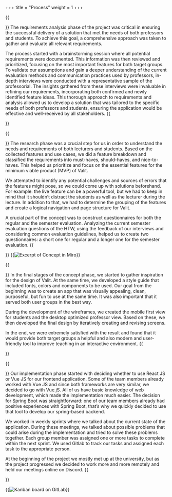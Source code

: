 +++
title = "Process"
weight = 1
+++

{{<section title="Requirements Analysis">}}
The requirements analysis phase of the project was critical in ensuring the successful delivery of a solution that met the needs of both professors and students.
To achieve this goal, a comprehensive approach was taken to gather and evaluate all relevant requirements.

The process started with a brainstorming session where all potential requirements were documented. This information was then reviewed and prioritized, focusing on the most important features for both target groups. To validate our assumptions and gain a deeper understanding of the current evaluation methods and communication practices used by professors, in-depth interviews were conducted with a representative sample of the professorial.
The insights gathered from these interviews were invaluable in refining our requirements, incorporating both confirmed and newly identified feature ideas. This thorough approach to requirements and analysis allowed us to develop a solution that was tailored to the specific needs of both professors and students, ensuring the application would be effective and well-received by all stakeholders.
{{</section>}}

{{<section title="Concept">}}
The research phase was a crucial step for us in order to understand the needs and requirements of both lecturers and students. Based on the collected features and use cases, we did a feature breakdown and classified the requirements into must-haves, should-haves, and nice-to-haves. This helped us prioritize and focus on the essential features for the minimum viable product (MVP) of Valit.

We attempted to identify any potential challenges and sources of errors that the features might pose, so we could come up with solutions beforehand. For example: the live feature can be a powerful tool, but we had to keep in mind that it shouldn’t distract the students as well as the lecturer during the lecture. In addition to that, we had to determine the grouping of the features and create a logical navigation and page structure for Valit.

A crucial part of the concept was to construct questionnaires for both the regular and the semester evaluation. Analyzing the current semester evaluation questions of the HTW, using the feedback of our interviews and considering common evaluation guidelines, helped us to create two questionnaires: a short one for regular and a longer one for the semester evaluation.
{{</section>}}
{{<image src="concept.png" alt="Excerpt of Concept in Miro" caption="Excerpt of Concept in Miro">}}

{{<section title="Design">}}
In the final stages of the concept phase, we started to gather inspiration for the design of Valit. At the same time, we developed a style guide that included fonts, colors and components to be used. Our goal from the beginning was to create an app that was visually appealing, clean, purposeful, but fun to use at the same time. It was also important that it served both user groups in the best way.

During the development of the wireframes, we created the mobile first view for students and the desktop optimized professor view. Based on these, we then developed the final design by iteratively creating and revising screens.

In the end, we were extremely satisfied with the result and found that it would provide both target groups a helpful and also modern and user-friendly tool to improve teaching in an interactive environment.
{{</section>}}

{{<section title="Implementation">}}
Our implementation phase started with deciding whether to use React JS or Vue JS for our frontend application. Some of the team members already worked with Vue JS and since both frameworks are very similar, we decided to go with Vue.jS.
All of us have basic knowledge of web development, which made the implementation much easier. The decision for Spring Boot was straightforward: one of our team members already had positive experiences with Spring Boot, that’s why we quickly decided to use that tool to develop our spring-based backend.

We worked in weekly sprints where we talked about the current state of the application. During these meetings, we talked about possible problems that could arise during the implementation and tried to solve these problems together.
Each group member was assigned one or more tasks to complete within the next sprint. We used Gitlab to track our tasks and assigned each task to the appropriate person.

At the beginning of the project we mostly met up at the university, but as the project progressed we decided to work more and more remotely and held our meetings online on Discord.
{{</section>}}

{{<image src="kanban-board.png" alt="Kanban board on GitLab" caption="Kanban board on Gitlab">}}
